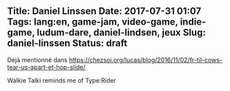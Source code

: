 Title: Daniel Linssen
Date: 2017-07-31 01:07
Tags: lang:en, game-jam, video-game, indie-game, ludum-dare, daniel-lindsen, jeux
Slug: daniel-linssen
Status: draft
---
Déjà mentionné dans <https://chezsoi.org/lucas/blog/2016/11/02/fr-til-cows-tear-us-apart-et-hop-slide/>

Walkie Talki reminds me of Type:Rider
